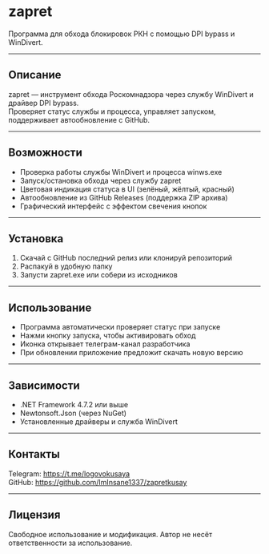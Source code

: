 # zapret

Программа для обхода блокировок РКН с помощью DPI bypass и WinDivert.

---

## Описание

zapret — инструмент обхода Роскомнадзора через службу WinDivert и драйвер DPI bypass.  
Проверяет статус службы и процесса, управляет запуском, поддерживает автообновление с GitHub.

---

## Возможности

- Проверка работы службы WinDivert и процесса winws.exe  
- Запуск/остановка обхода через службу zapret  
- Цветовая индикация статуса в UI (зелёный, жёлтый, красный)  
- Автообновление из GitHub Releases (поддержка ZIP архива)  
- Графический интерфейс с эффектом свечения кнопок  

---

## Установка

1. Скачай с GitHub последний релиз или клонируй репозиторий  
2. Распакуй в удобную папку  
3. Запусти zapret.exe или собери из исходников

---

## Использование

- Программа автоматически проверяет статус при запуске  
- Нажми кнопку запуска, чтобы активировать обход  
- Иконка открывает телеграм-канал разработчика  
- При обновлении приложение предложит скачать новую версию

---

## Зависимости

- .NET Framework 4.7.2 или выше  
- Newtonsoft.Json (через NuGet)  
- Установленные драйверы и служба WinDivert

---

## Контакты

Telegram: https://t.me/logovokusaya  
GitHub: https://github.com/ImInsane1337/zapretkusay

---

## Лицензия

Свободное использование и модификация. Автор не несёт ответственности за использование.

